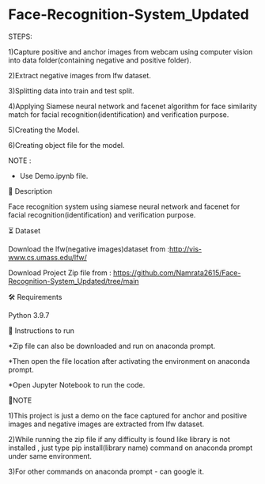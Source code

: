# Face-Recognition-System_Updated
STEPS:

1)Capture positive and anchor images from webcam using computer vision into data folder(containing negative and positive folder).

2)Extract negative images from lfw dataset.

3)Splitting data into train and test split.

4)Applying Siamese neural network and facenet algorithm for face similarity match for facial recognition(identification) and verification purpose.

5)Creating the Model.

6)Creating object file for the model.

NOTE :

   * Use Demo.ipynb file.

📝 Description

Face recognition system using siamese neural network and facenet for facial recognition(identification) and verification purpose.

⏳ Dataset

Download the lfw(negative images)dataset from :http://vis-www.cs.umass.edu/lfw/

Download Project Zip file from : https://github.com/Namrata2615/Face-Recognition-System_Updated/tree/main

🛠️ Requirements

Python 3.9.7

📖 Instructions to run

*Zip file can also be downloaded and run on anaconda prompt.

*Then open the file location after activating the environment on anaconda prompt.

*Open Jupyter Notebook to run the code.

🎯NOTE

1)This project is just a demo on the face captured for anchor and positive images and negative images are extracted from lfw dataset.

2)While running the zip file if any difficulty is found like library is not installed , just type pip install(library name) command on anaconda prompt under same environment.

3)For other commands on anaconda prompt - can google it.
